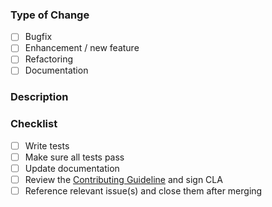### Type of Change

<!-- Select the type of your PR -->

- [ ] Bugfix
- [ ] Enhancement / new feature
- [ ] Refactoring
- [ ] Documentation

### Description

<!-- Please describe your pull request -->

### Checklist

<!-- Please go through this checklist and make sure all applicable tasks have been done -->

- [ ] Write tests
- [ ] Make sure all tests pass
- [ ] Update documentation
- [ ] Review the [Contributing Guideline](https://github.com/Staffbase/yamllint-action/blob/master/CONTRIBUTING.md) and sign CLA
- [ ] Reference relevant issue(s) and close them after merging

